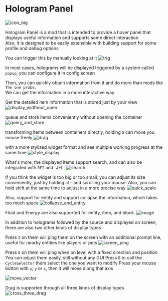 # Hologram Panel
![icon_big](https://github.com/user-attachments/assets/46b103ae-b2ab-4404-9475-69db775bcbb9)

Hologram Panel is a mod that is intended to provide a hover panel that displays useful information and supports some direct interaction  
Also, it is designed to be easily extensible with building support for some profile and debug options

You can trigger this by manually looking at it
![trig](https://github.com/user-attachments/assets/7d20be48-b01b-4e9f-9002-d5828912e4de)

In most cases, holograms will be displayed triggered by a system called `popup`, you can configure it in config screen

Then, you can quickly obtain information from it and do more than mods like `The one probe.`    
We can get the information in a more interactive way

Get the detailed item information that is stored just by your view
![display_widthout_open](https://github.com/user-attachments/assets/12ff123a-5779-4925-9553-679852d71361)

queue and store items conveniently without opening the container
![query_and_store](https://github.com/user-attachments/assets/ec4bcec6-83dd-4e2c-9839-e90daac4e9c5)

transforming items between containers directly, holding `G` can move you mouse freely
![drag](https://github.com/user-attachments/assets/c53d0b01-0f94-46c3-a26e-661b6378c39d)

with a more stylized widget format and see multiple working progress at the same time
![style_display](https://github.com/user-attachments/assets/d0986241-1221-4e9e-9cb1-cd5ffda74d23)

What's more, the displayed items support search, and can also be integrated with `REI` and `JEI``
![search](https://github.com/user-attachments/assets/23021b60-5ce9-4588-923b-7e7fc48b17e6)

If you think the widget is too big or too small, you can adjust its size conveniently, just by holding `alt` and scrolling your mouse.
Also, you can hold shift at the same time to adjust in a more precise way
![quick_scale](https://github.com/user-attachments/assets/7f665708-518b-401a-a9bb-6fa5015a3948)

Also, support for entity and support collapse the information, which takes too much space
![collapse_and_entity](https://github.com/user-attachments/assets/45f25c84-4070-4944-9167-b941475dbdf3)

Fluid and Energy are also supported for entity, item, and block.
![image](https://github.com/user-attachments/assets/a5d6c44f-3c98-4d33-87db-78de894d77b7)

In addition to holograms followed by the source and displayed on screen, there are also two other kinds of display types

Press `I` on them will ping them on the screen with an additional prompt line, useful for nearby entities like players or pets
![screen_ping](https://github.com/user-attachments/assets/c3ca5749-8296-4e8e-a1a6-c1b2cef3d27a)

Press `O` on them will ping when on level with a fixed direction and position
You can adjust them easily, still without any GUI
Press `B` to call the `CycleSelector` them select the one you want to modify
Press your mouse button with `x`, `y` or `z`, then it will move along that axis

![move_vector](https://github.com/user-attachments/assets/2414543c-6ecb-41b2-9f52-b9b699fa568a)

Drag is supported through all three kinds of display types
![cross_three_drag](https://github.com/user-attachments/assets/23ea764e-18a7-4d9d-af25-b7d52afd9401)

